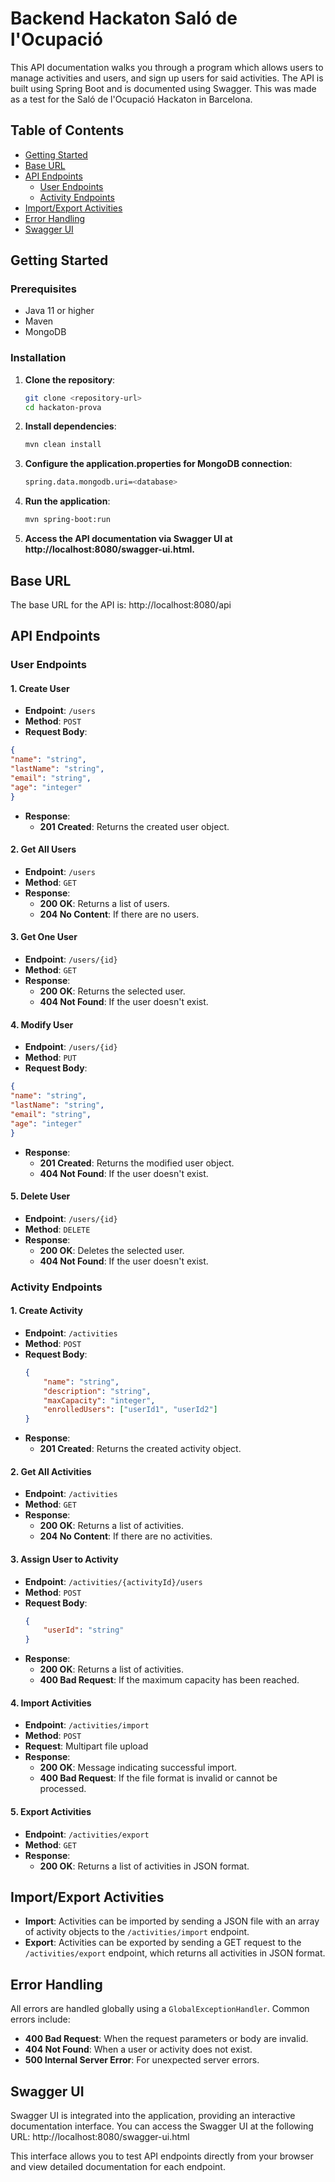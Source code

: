 # Backend Hackaton Saló de l'Ocupació 

This API documentation walks you through a program which allows users to manage activities and users, and sign up users for said activities. The API is built using Spring Boot and is documented using Swagger. This was made as a test for the Saló de l'Ocupació Hackaton in Barcelona.

## Table of Contents
- [Getting Started](#getting-started)
- [Base URL](#base-url)
- [API Endpoints](#api-endpoints)
    - [User Endpoints](#user-endpoints)
    - [Activity Endpoints](#activity-endpoints)
- [Import/Export Activities](#importexport-activities)
- [Error Handling](#error-handling)
- [Swagger UI](#swagger-ui)

## Getting Started

### Prerequisites
- Java 11 or higher
- Maven
- MongoDB

### Installation
1. **Clone the repository**:
   ```bash
   git clone <repository-url>
   cd hackaton-prova

2. **Install dependencies**:
    ```bash
    mvn clean install
3. **Configure the application.properties for MongoDB connection**:
    ```bash
    spring.data.mongodb.uri=<database>
4. **Run the application**:
    ```bash
    mvn spring-boot:run

5. **Access the API documentation via Swagger UI at http://localhost:8080/swagger-ui.html.**

## Base URL
The base URL for the API is:
http://localhost:8080/api

## API Endpoints

### User Endpoints

#### 1. Create User
- **Endpoint**: `/users`
- **Method**: `POST`
- **Request Body**:
```json
{
"name": "string",
"lastName": "string",
"email": "string",
"age": "integer"
}
```
- **Response**:
    - **201 Created**: Returns the created user object.

#### 2. Get All Users
- **Endpoint**: `/users`
- **Method**: `GET`
- **Response**:
    - **200 OK**: Returns a list of users.
    - **204 No Content**: If there are no users.

#### 3. Get One User
- **Endpoint**: `/users/{id}`
- **Method**: `GET`
- **Response**:
    - **200 OK**: Returns the selected user.
    - **404 Not Found**: If the user doesn't exist.

#### 4. Modify User
- **Endpoint**: `/users/{id}`
- **Method**: `PUT`
- **Request Body**:
```json
{
"name": "string",
"lastName": "string",
"email": "string",
"age": "integer"
}
```
- **Response**:
    - **201 Created**: Returns the modified user object.
    - **404 Not Found**: If the user doesn't exist.
#### 5. Delete User
- **Endpoint**: `/users/{id}`
- **Method**: `DELETE`
- **Response**:
    - **200 OK**: Deletes the selected user.
    - **404 Not Found**: If the user doesn't exist.

### Activity Endpoints

#### 1. Create Activity
- **Endpoint**: `/activities`
- **Method**: `POST`
- **Request Body**:
  ```json
  {
      "name": "string",
      "description": "string",
      "maxCapacity": "integer",
      "enrolledUsers": ["userId1", "userId2"]
  }
- **Response**:
    - **201 Created**: Returns the created activity object.

#### 2. Get All Activities
- **Endpoint**: `/activities`
- **Method**: `GET`
- **Response**:
    - **200 OK**: Returns a list of activities.
    - **204 No Content**: If there are no activities.

#### 3. Assign User to Activity
- **Endpoint**: `/activities/{activityId}/users`
- **Method**: `POST`
- **Request Body**:
  ```json
  {
      "userId": "string"
  }
- **Response**:
    - **200 OK**: Returns a list of activities.
    - **400 Bad Request**: If the maximum capacity has been reached.

#### 4. Import Activities
- **Endpoint**: `/activities/import`
- **Method**: `POST`
- **Request**: Multipart file upload
- **Response**:
    - **200 OK**: Message indicating successful import.
    - **400 Bad Request**: If the file format is invalid or cannot be processed.

#### 5. Export Activities
- **Endpoint**: `/activities/export`
- **Method**: `GET`
- **Response**:
    - **200 OK**: Returns a list of activities in JSON format.


## Import/Export Activities
- **Import**: Activities can be imported by sending a JSON file with an array of activity objects to the `/activities/import` endpoint.
- **Export**: Activities can be exported by sending a GET request to the `/activities/export` endpoint, which returns all activities in JSON format.

## Error Handling
All errors are handled globally using a `GlobalExceptionHandler`. Common errors include:
- **400 Bad Request**: When the request parameters or body are invalid.
- **404 Not Found**: When a user or activity does not exist.
- **500 Internal Server Error**: For unexpected server errors.

## Swagger UI
Swagger UI is integrated into the application, providing an interactive documentation interface. You can access the Swagger UI at the following URL: http://localhost:8080/swagger-ui.html

This interface allows you to test API endpoints directly from your browser and view detailed documentation for each endpoint.


